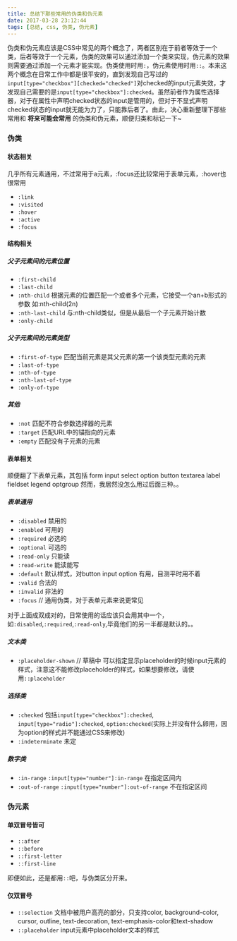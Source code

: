 ```yaml
---
title: 总结下那些常用的伪类和伪元素
date: 2017-03-28 23:12:44
tags: [总结, css, 伪类, 伪元素]
---
```

伪类和伪元素应该是CSS中常见的两个概念了，两者区别在于前者等效于一个类，后者等效于一个元素，伪类的效果可以通过添加一个类来实现，伪元素的效果则需要通过添加一个元素才能实现。伪类使用时用`:`，伪元素使用时用`::`。本来这两个概念在日常工作中都是很平安的，直到发现自己写过的`input[type="checkbox"][checked="checked"]`对checked的input元素失效，才发现自己需要的是`input[type="checkbox"]:checked`。虽然前者作为属性选择器，对于在属性中声明checked状态的input是管用的，但对于不显式声明checked状态的input就无能为力了，只能靠后者了。由此，决心重新整理下那些常用和 **将来可能会常用** 的伪类和伪元素，顺便归类和标记一下~

### 伪类
#### 状态相关
几乎所有元素通用，不过常用于a元素，:focus还比较常用于表单元素，:hover也很常用
- `:link`
- `:visited`
- `:hover`
- `:active`
- `:focus`

#### 结构相关
##### 父子元素间的元素位置
- `:first-child`
- `:last-child`
- `:nth-child` 根据元素的位置匹配一个或者多个元素，它接受一个an+b形式的参数 如:nth-child(2n)
- `:nth-last-child` 与:nth-child类似，但是从最后一个子元素开始计数
- `:only-child`

##### 父子元素间的元素类型
- `:first-of-type` 匹配当前元素是其父元素的第一个该类型元素的元素
- `:last-of-type`
- `:nth-of-type`
- `:nth-last-of-type`
- `:only-of-type`

##### 其他
- `:not` 匹配不符合参数选择器的元素
- `:target` 匹配URL中的锚指向的元素
- `:empty` 匹配没有子元素的元素

#### 表单相关
顺便翻了下表单元素，其包括 form input select option button textarea label fieldset legend optgroup
然而，我居然没怎么用过后面三种。。

##### 表单通用
- `:disabled` 禁用的
- `:enabled` 可用的
- `:required` 必选的
- `:optional` 可选的
- `:read-only` 只能读
- `:read-write` 能读能写
- `:default` 默认样式，对button input option 有用，目测平时用不着
- `:valid` 合法的
- `:invalid` 非法的
- `:focus` // 通用伪类，对于表单元素来说更常见

对于上面成双成对的，日常使用的话应该只会用其中一个，如`:disabled`,`:required`,`:read-only`,毕竟他们的另一半都是默认的。。

##### 文本类
- `:placeholder-shown` // 草稿中 可以指定显示placeholder的时候input元素的样式，注意这不能修改placeholder的样式，如果想要修改，请使用`::placeholder`

##### 选择类
- `:checked` 包括`input[type="checkbox"]:checked`, `input[type="radio"]:checked`, `option:checked`(实际上并没有什么卵用，因为option的样式并不能通过CSS来修改)
- `:indeterminate` 未定

##### 数字类
- `:in-range` `:input[type="number"]:in-range` 在指定区间内
- `:out-of-range` `:input[type="number"]:out-of-range` 不在指定区间

### 伪元素
#### 单双冒号皆可
- `::after`
- `::before`
- `::first-letter`
- `::first-line`

即便如此，还是都用`::`吧，与伪类区分开来。

#### 仅双冒号
- `::selection` 文档中被用户高亮的部分，只支持color, background-color, cursor, outline, text-decoration, text-emphasis-color和text-shadow
- `::placeholder` input元素中placeholder文本的样式
